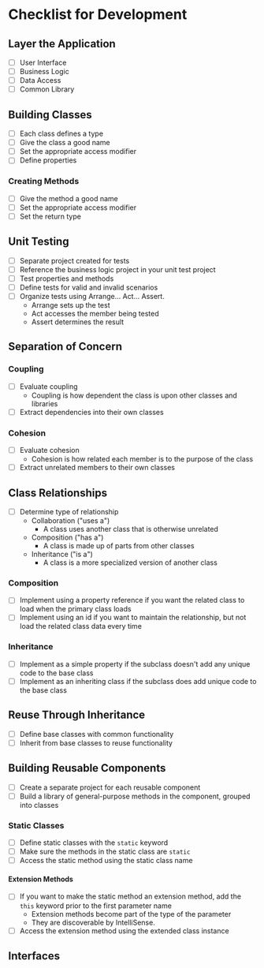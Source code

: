 # Checklist for Development

## Layer the Application

- [ ] User Interface
- [ ] Business Logic
- [ ] Data Access
- [ ] Common Library

## Building Classes

- [ ] Each class defines a type
- [ ] Give the class a good name
- [ ] Set the appropriate access modifier
- [ ] Define properties

### Creating Methods

- [ ] Give the method a good name
- [ ] Set the appropriate access modifier
- [ ] Set the return type

## Unit Testing

- [ ] Separate project created for tests
- [ ] Reference the business logic project in your unit test project
- [ ] Test properties and methods
- [ ] Define tests for valid and invalid scenarios
- [ ] Organize tests using Arrange... Act... Assert.
  - Arrange sets up the test
  - Act accesses the member being tested
  - Assert determines the result

## Separation of Concern

### Coupling

- [ ] Evaluate coupling
  - Coupling is how dependent the class is upon other classes and libraries
- [ ] Extract dependencies into their own classes

### Cohesion

- [ ] Evaluate cohesion
  - Cohesion is how related each member is to the purpose of the class
- [ ] Extract unrelated members to their own classes

## Class Relationships

- [ ] Determine type of relationship
  - Collaboration ("uses a")
    - A class uses another class that is otherwise unrelated
  - Composition ("has a")
    - A class is made up of parts from other classes
  - Inheritance ("is a")
    - A class is a more specialized version of another class

### Composition

- [ ] Implement using a property reference if you want the related class to load when the primary class loads
- [ ] Implement using an id if you want to maintain the relationship, but not load the related class data every time

### Inheritance

- [ ] Implement as a simple property if the subclass doesn't add any unique code to the base class
- [ ] Implement as an inheriting class if the subclass does add unique code to the base class

## Reuse Through Inheritance

- [ ] Define base classes with common functionality
- [ ] Inherit from base classes to reuse functionality

## Building Reusable Components

- [ ] Create a separate project for each reusable component
- [ ] Build a library of general-purpose methods in the component, grouped into classes

### Static Classes

- [ ] Define static classes with the `static` keyword
- [ ] Make sure the methods in the static class are `static`
- [ ] Access the static method using the static class name

#### Extension Methods

- [ ] If you want to make the static method an extension method, add the `this` keyword prior to the first parameter name
  - Extension methods become part of the type of the parameter
  - They are discoverable by IntelliSense.
- [ ] Access the extension method using the extended class instance

## Interfaces
